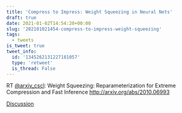 ```yaml
---
title: 'Compress to Impress: Weight Squeezing in Neural Nets'
draft: true
date: 2021-01-02T14:54:20+00:00
slug: '202101021454-compress-to-impress-weight-squeezing'
tags:
  - tweets
is_tweet: true
tweet_info:
  id: '1345262131227181057'
  type: 'retweet'
  is_thread: False
---
```




RT [@arxiv_cscl](https://x.com/arxiv_cscl): Weight Squeezing: Reparameterization for Extreme Compression and Fast Inference <http://arxiv.org/abs/2010.06993>

[Discussion](https://x.com/sytelus/status/1345262131227181057)

